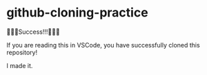 # github-cloning-practice

🎉🎉🎉Success!!!🎉🎉🎉

If you are reading this in VSCode, you have successfully cloned this repository!

I made it.
